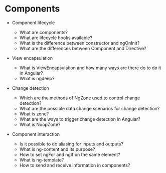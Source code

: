 # Components

- Component lifecycle

  - What are components?
  - What are lifecycle hooks available?
  - What is the difference between constructor and ngOnInit?
  - What are the differences between Component and Directive?

- View encapsulation

  - What is ViewEncapsulation and how many ways are there do to do it in Angular?
  - What is ngdeep?

- Change detection

  - Which are the methods of NgZone used to control change detection?
  - What are the possible data change scenarios for change detection?
  - What is zone?
  - What are the ways to trigger change detection in Angular?
  - What is NoopZone?

- Component interaction

  - Is it possible to do aliasing for inputs and outputs?
  - What is ng-content and its purpose?
  - How to set ngFor and ngIf on the same element?
  - What is ng-template?
  - How to send and receive information in components?
